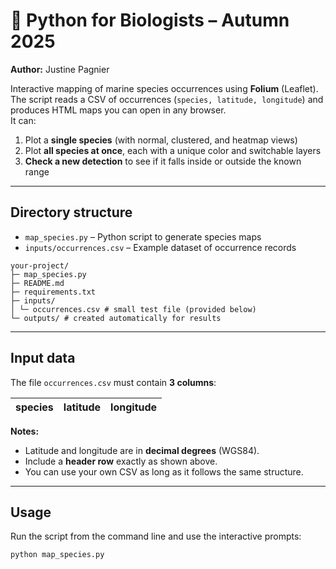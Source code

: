 # 🐍 Python for Biologists – Autumn 2025
**Author:** Justine Pagnier

Interactive mapping of marine species occurrences using **Folium** (Leaflet).  
The script reads a CSV of occurrences (`species, latitude, longitude`) and produces HTML maps you can open in any browser.  
It can:
1. Plot a **single species** (with normal, clustered, and heatmap views)  
2. Plot **all species at once**, each with a unique color and switchable layers  
3. **Check a new detection** to see if it falls inside or outside the known range  

---

## Directory structure
- `map_species.py` – Python script to generate species maps  
- `inputs/occurrences.csv` – Example dataset of occurrence records
  
```
your-project/
├─ map_species.py
├─ README.md
├─ requirements.txt
├─ inputs/
│ └─ occurrences.csv # small test file (provided below)
└─ outputs/ # created automatically for results
```
---

## Input data
The file `occurrences.csv` must contain **3 columns**:

| species | latitude | longitude |
|---------|----------|-----------|

**Notes:**
- Latitude and longitude are in **decimal degrees** (WGS84).  
- Include a **header row** exactly as shown above.  
- You can use your own CSV as long as it follows the same structure.

---

## Usage
Run the script from the command line and use the interactive prompts:

```bash
python map_species.py
